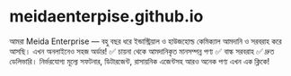 # meidaenterpise.github.io
আমরা Meida Enterprise — বহু বছর ধরে ইন্ডাস্ট্রিয়াল ও হাউজহোল্ড কেমিক্যাল আমদানি ও সরবরাহ করে আসছি। এখন অনলাইনেও সহজ অর্ডার! ✅ চায়না থেকে আমদানিকৃত মানসম্পন্ন পণ্য ✅ বাল্ক সরবরাহ ✅ দ্রুত ডেলিভারি। নির্ভরযোগ্য মূল্যে সফটনার, ডিটারজেন্ট, রাসায়নিক এজেন্টসহ আরও অনেক পণ্য এখন এক ক্লিকে!
